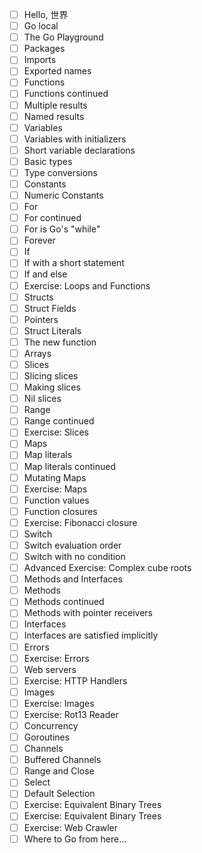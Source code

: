 - [ ] Hello, 世界
- [ ] Go local
- [ ] The Go Playground
- [ ] Packages
- [ ] Imports
- [ ] Exported names
- [ ] Functions
- [ ] Functions continued
- [ ] Multiple results
- [ ] Named results
- [ ] Variables
- [ ] Variables with initializers
- [ ] Short variable declarations
- [ ] Basic types
- [ ] Type conversions
- [ ] Constants
- [ ] Numeric Constants
- [ ] For
- [ ] For continued
- [ ] For is Go's "while"
- [ ] Forever
- [ ] If
- [ ] If with a short statement
- [ ] If and else
- [ ] Exercise: Loops and Functions
- [ ] Structs
- [ ] Struct Fields
- [ ] Pointers
- [ ] Struct Literals
- [ ] The new function
- [ ] Arrays
- [ ] Slices
- [ ] Slicing slices
- [ ] Making slices
- [ ] Nil slices
- [ ] Range
- [ ] Range continued
- [ ] Exercise: Slices
- [ ] Maps
- [ ] Map literals
- [ ] Map literals continued
- [ ] Mutating Maps
- [ ] Exercise: Maps
- [ ] Function values
- [ ] Function closures
- [ ] Exercise: Fibonacci closure
- [ ] Switch
- [ ] Switch evaluation order
- [ ] Switch with no condition
- [ ] Advanced Exercise: Complex cube roots
- [ ] Methods and Interfaces
- [ ] Methods
- [ ] Methods continued
- [ ] Methods with pointer receivers
- [ ] Interfaces
- [ ] Interfaces are satisfied implicitly
- [ ] Errors
- [ ] Exercise: Errors
- [ ] Web servers
- [ ] Exercise: HTTP Handlers
- [ ] Images
- [ ] Exercise: Images
- [ ] Exercise: Rot13 Reader
- [ ] Concurrency
- [ ] Goroutines
- [ ] Channels
- [ ] Buffered Channels
- [ ] Range and Close
- [ ] Select
- [ ] Default Selection
- [ ] Exercise: Equivalent Binary Trees
- [ ] Exercise: Equivalent Binary Trees
- [ ] Exercise: Web Crawler
- [ ] Where to Go from here...

